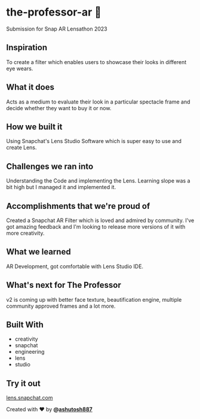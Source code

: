 # the-professor-ar 🚀
Submission for Snap AR Lensathon 2023

## Inspiration
To create a filter which enables users to showcase their looks in different eye wears.

## What it does
Acts as a medium to evaluate their look in a particular spectacle frame and decide whether they want to buy it or now.

## How we built it
Using Snapchat's Lens Studio Software which is super easy to use and create Lens.

## Challenges we ran into
Understanding the Code and implementing the Lens. Learning slope was a bit high but I managed it and implemented it.

## Accomplishments that we're proud of
Created a Snapchat AR Filter which is loved and admired by community. I've got amazing feedback and I'm looking to release more versions of it with more creativity.

## What we learned
AR Development, got comfortable with Lens Studio IDE.

## What's next for The Professor
v2 is coming up with better face texture, beautification engine, multiple community approved frames and a lot more.

## Built With
- creativity
- snapchat
- engineering
- lens
- studio

## Try it out
[lens.snapchat.com](https://lens.snapchat.com/5970476de8f14b049491c6cf890660dc)

Created with ❤️ by **@[ashutosh887](https://github.com/ashutosh887)**
